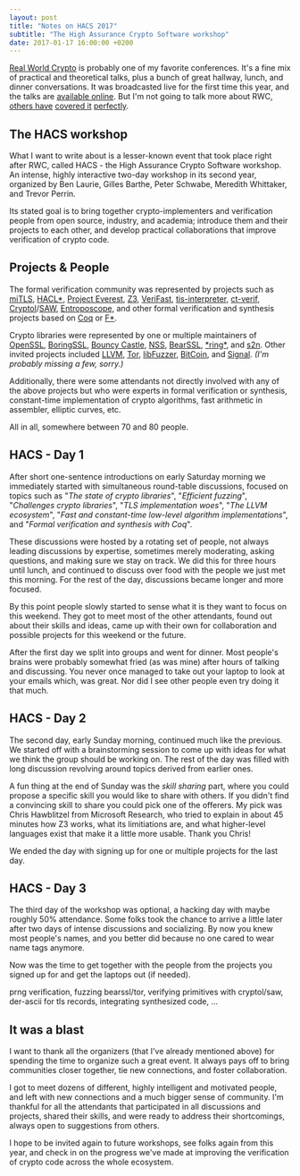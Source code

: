 ```yaml
---
layout: post
title: "Notes on HACS 2017"
subtitle: "The High Assurance Crypto Software workshop"
date: 2017-01-17 16:00:00 +0200
---
```


[Real World Crypto](https://www.realworldcrypto.com/rwc2017/) is probably one of my favorite conferences. It's a fine mix of practical and theoretical talks, plus a bunch of great hallway, lunch, and dinner conversations. It was broadcasted live for the first time this year, and the talks are [available online](https://www.totalwebcasting.com/view/?func=VOFF&id=columbia&date=2017-01-04&seq=1). But I'm not going to talk more about RWC, [others have](https://www.netmeister.org/blog/rwc2017.html) [covered it](https://alxdavids.xyz/2017/01/13/notes-from-rwc2017/) [perfectly](https://www.cryptologie.net/article/380/real-world-crypto-2017-day-1/).

## The HACS workshop

What I want to write about is a lesser-known event that took place right after RWC, called HACS - the High Assurance Crypto Software workshop. An intense, highly interactive two-day workshop in its second year, organized by Ben Laurie, Gilles Barthe, Peter Schwabe, Meredith Whittaker, and Trevor Perrin.

Its stated goal is to bring together crypto-implementers and verification people from open source, industry, and academia; introduce them and their projects to each other, and develop practical collaborations that improve verification of crypto code.

## Projects & People

The formal verification community was represented by projects such as [miTLS](http://www.mitls.org/), [HACL\*](https://github.com/mitls/hacl-star), [Project Everest](https://project-everest.github.io/), [Z3](https://github.com/Z3Prover/z3/), [VeriFast](https://people.cs.kuleuven.be/~bart.jacobs/nfm2011.pdf), [tis-interpreter](http://trust-in-soft.com/tis-interpreter/), [ct-verif](https://fdupress.net/files/ctverif.pdf), [Cryptol](http://cryptol.net/)/[SAW](http://saw.galois.com/), [Entroposcope](http://formal.iti.kit.edu/~klebanov/software/entroposcope/), and other formal verification and synthesis projects based on [Coq](https://coq.inria.fr/) or [F\*](https://fstar-lang.org/).

Crypto libraries were represented by one or multiple maintainers of [OpenSSL](https://github.com/openssl/openssl/), [BoringSSL](https://boringssl.googlesource.com/boringssl/), [Bouncy Castle](https://bouncycastle.org/), [NSS](https://developer.mozilla.org/en-US/docs/Mozilla/Projects/NSS), [BearSSL](https://bearssl.org/), [\*ring\*](https://github.com/briansmith/ring), and [s2n](https://github.com/awslabs/s2n). Other invited projects included [LLVM](http://llvm.org/), [Tor](https://www.torproject.org/), [libFuzzer](https://chromium.googlesource.com/chromium/llvm-project/llvm/lib/Fuzzer), [BitCoin](https://bitcoin.org/), and [Signal](https://whispersystems.org/). *(I'm probably missing a few, sorry.)*

Additionally, there were some attendants not directly involved with any of the above projects but who were experts in formal verification or synthesis, constant-time implementation of crypto algorithms, fast arithmetic in assembler, elliptic curves, etc.

All in all, somewhere between 70 and 80 people.

## HACS - Day 1

After short one-sentence introductions on early Saturday morning we immediately started with simultaneous round-table discussions, focused on topics such as "*The state of crypto libraries*", "*Efficient fuzzing*", "*Challenges crypto libraries*", "*TLS implementation woes*", "*The LLVM ecosystem*", "*Fast and constant-time low-level algorithm implementations*", and "*Formal verification and synthesis with Coq*".

These discussions were hosted by a rotating set of people, not always leading discussions by expertise, sometimes merely moderating, asking questions, and making sure we stay on track. We did this for three hours until lunch, and continued to discuss over food with the people we just met this morning. For the rest of the day, discussions became longer and more focused.

By this point people slowly started to sense what it is they want to focus on this weekend. They got to meet most of the other attendants, found out about their skills and ideas, came up with their own for collaboration and possible projects for this weekend or the future.

After the first day we split into groups and went for dinner. Most people's brains were probably somewhat fried (as was mine) after hours of talking and discussing. You never once managed to take out your laptop to look at your emails which, was great. Nor did I see other people even try doing it that much.

## HACS - Day 2

The second day, early Sunday morning, continued much like the previous. We started off with a brainstorming session to come up with ideas for what we think the group should be working on. The rest of the day was filled with long discussion revolving around topics derived from earlier ones.

A fun thing at the end of Sunday was the *skill sharing* part, where you could propose a specific skill you would like to share with others. If you didn't find a convincing skill to share you could pick one of the offerers. My pick was Chris Hawblitzel from Microsoft Research, who tried to explain in about 45 minutes how Z3 works, what its limitiations are, and what higher-level languages exist that make it a little more usable. Thank you Chris!

We ended the day with signing up for one or multiple projects for the last day.

## HACS - Day 3

The third day of the workshop was optional, a hacking day with maybe roughly 50% attendance. Some folks took the chance to arrive a little later after two days of intense discussions and socializing. By now you knew most people's names, and you better did because no one cared to wear name tags anymore.

Now was the time to get together with the people from the projects you signed up for and get the laptops out (if needed).

prng verification, fuzzing bearssl/tor, verifying primitives with cryptol/saw, der-ascii for tls records, integrating synthesized code, ...

## It was a blast

I want to thank all the organizers (that I've already mentioned above) for spending the time to organize such a great event. It always pays off to bring communities closer together, tie new connections, and foster collaboration.

I got to meet dozens of different, highly intelligent and motivated people, and left with new connections and a much bigger sense of community. I'm thankful for all the attendants that participated in all discussions and projects, shared their skills, and were ready to address their shortcomings, always open to suggestions from others.

I hope to be invited again to future workshops, see folks again from this year, and check in on the progress we've made at improving the verification of crypto code across the whole ecosystem.
